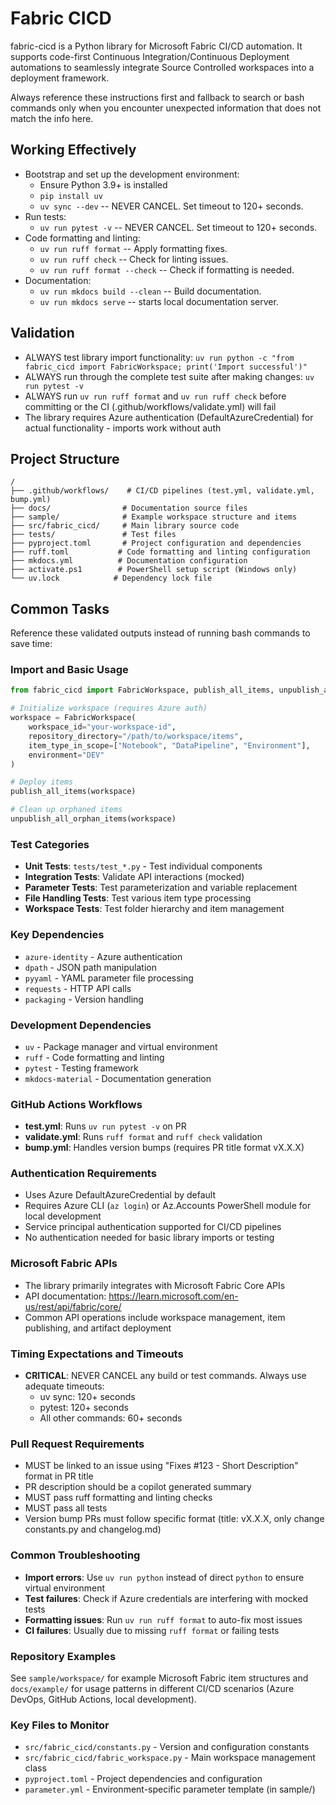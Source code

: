 # Fabric CICD
fabric-cicd is a Python library for Microsoft Fabric CI/CD automation. It supports code-first Continuous Integration/Continuous Deployment automations to seamlessly integrate Source Controlled workspaces into a deployment framework.

Always reference these instructions first and fallback to search or bash commands only when you encounter unexpected information that does not match the info here.

## Working Effectively
- Bootstrap and set up the development environment:
  - Ensure Python 3.9+ is installed
  - `pip install uv`
  - `uv sync --dev` -- NEVER CANCEL. Set timeout to 120+ seconds.
- Run tests:
  - `uv run pytest -v` -- NEVER CANCEL. Set timeout to 120+ seconds.
- Code formatting and linting:
  - `uv run ruff format` -- Apply formatting fixes.
  - `uv run ruff check` -- Check for linting issues.
  - `uv run ruff format --check` -- Check if formatting is needed.
- Documentation:
  - `uv run mkdocs build --clean` -- Build documentation.
  - `uv run mkdocs serve` -- starts local documentation server.

## Validation
- ALWAYS test library import functionality: `uv run python -c "from fabric_cicd import FabricWorkspace; print('Import successful')"`
- ALWAYS run through the complete test suite after making changes: `uv run pytest -v`
- ALWAYS run `uv run ruff format` and `uv run ruff check` before committing or the CI (.github/workflows/validate.yml) will fail
- The library requires Azure authentication (DefaultAzureCredential) for actual functionality - imports work without auth

## Project Structure
```
/
├── .github/workflows/    # CI/CD pipelines (test.yml, validate.yml, bump.yml)
├── docs/                # Documentation source files
├── sample/              # Example workspace structure and items
├── src/fabric_cicd/     # Main library source code
├── tests/               # Test files
├── pyproject.toml       # Project configuration and dependencies
├── ruff.toml           # Code formatting and linting configuration
├── mkdocs.yml          # Documentation configuration
├── activate.ps1        # PowerShell setup script (Windows only)
└── uv.lock            # Dependency lock file
```

## Common Tasks
Reference these validated outputs instead of running bash commands to save time:

### Import and Basic Usage
```python
from fabric_cicd import FabricWorkspace, publish_all_items, unpublish_all_orphan_items

# Initialize workspace (requires Azure auth)
workspace = FabricWorkspace(
    workspace_id="your-workspace-id",
    repository_directory="/path/to/workspace/items",
    item_type_in_scope=["Notebook", "DataPipeline", "Environment"],
    environment="DEV"
)

# Deploy items
publish_all_items(workspace)

# Clean up orphaned items
unpublish_all_orphan_items(workspace)
```

### Test Categories
- **Unit Tests**: `tests/test_*.py` - Test individual components
- **Integration Tests**: Validate API interactions (mocked)
- **Parameter Tests**: Test parameterization and variable replacement
- **File Handling Tests**: Test various item type processing
- **Workspace Tests**: Test folder hierarchy and item management

### Key Dependencies
- `azure-identity` - Azure authentication
- `dpath` - JSON path manipulation  
- `pyyaml` - YAML parameter file processing
- `requests` - HTTP API calls
- `packaging` - Version handling

### Development Dependencies
- `uv` - Package manager and virtual environment
- `ruff` - Code formatting and linting
- `pytest` - Testing framework
- `mkdocs-material` - Documentation generation

### GitHub Actions Workflows
- **test.yml**: Runs `uv run pytest -v` on PR
- **validate.yml**: Runs `ruff format` and `ruff check` validation
- **bump.yml**: Handles version bumps (requires PR title format vX.X.X)

### Authentication Requirements
- Uses Azure DefaultAzureCredential by default
- Requires Azure CLI (`az login`) or Az.Accounts PowerShell module for local development
- Service principal authentication supported for CI/CD pipelines
- No authentication needed for basic library imports or testing

### Microsoft Fabric APIs
- The library primarily integrates with Microsoft Fabric Core APIs
- API documentation: https://learn.microsoft.com/en-us/rest/api/fabric/core/
- Common API operations include workspace management, item publishing, and artifact deployment

### Timing Expectations and Timeouts
- **CRITICAL**: NEVER CANCEL any build or test commands. Always use adequate timeouts:
  - uv sync: 120+ seconds
  - pytest: 120+ seconds  
  - All other commands: 60+ seconds

### Pull Request Requirements
- MUST be linked to an issue using "Fixes #123 - Short Description" format in PR title
- PR description should be a copilot generated summary
- MUST pass ruff formatting and linting checks
- MUST pass all tests
- Version bump PRs must follow specific format (title: vX.X.X, only change constants.py and changelog.md)

### Common Troubleshooting
- **Import errors**: Use `uv run python` instead of direct `python` to ensure virtual environment
- **Test failures**: Check if Azure credentials are interfering with mocked tests
- **Formatting issues**: Run `uv run ruff format` to auto-fix most issues
- **CI failures**: Usually due to missing `ruff format` or failing tests

### Repository Examples
See `sample/workspace/` for example Microsoft Fabric item structures and `docs/example/` for usage patterns in different CI/CD scenarios (Azure DevOps, GitHub Actions, local development).

### Key Files to Monitor
- `src/fabric_cicd/constants.py` - Version and configuration constants
- `src/fabric_cicd/fabric_workspace.py` - Main workspace management class
- `pyproject.toml` - Project dependencies and configuration
- `parameter.yml` - Environment-specific parameter template (in sample/)